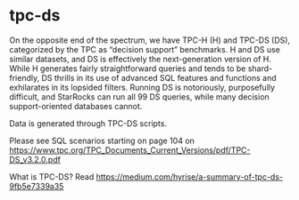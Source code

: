 # tpc-ds

On the opposite end of the spectrum, we have TPC-H (H) and TPC-DS (DS), categorized by the TPC as “decision support” benchmarks. H and DS use similar datasets, and DS is effectively the next-generation version of H. While H generates fairly straightforward queries and tends to be shard-friendly, DS thrills in its use of advanced SQL features and functions and exhilarates in its lopsided filters. Running DS is notoriously, purposefully difficult, and StarRocks can run all 99 DS queries, while many decision support-oriented databases cannot.

Data is generated through TPC-DS scripts.

Please see SQL scenarios starting on page 104 on https://www.tpc.org/TPC_Documents_Current_Versions/pdf/TPC-DS_v3.2.0.pdf

What is TPC-DS?  Read https://medium.com/hyrise/a-summary-of-tpc-ds-9fb5e7339a35
